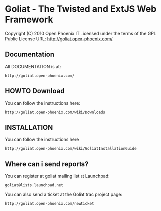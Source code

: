 Goliat - The Twisted and ExtJS Web Framework
============================================

Copyright (C) 2010  Open Phoenix IT
Licensed under the terms of the GPL Public License
URL: http://goliat.open-phoenix.com/

Documentation
-------------

All DOCUMENTATION is at:

    http://goliat.open-phoenix.com/

HOWTO Download
--------------

You can follow the instructions here:

    http://goliat.open-phoenix.com/wiki/Downloads

INSTALLATION
------------

You can follow the instructions here

    http://goliat.open-phoenix.com/wiki/GoliatInstallationGuide

Where can i send reports?
-------------------------

You can register at goliat mailing list at Launchpad:

    goliat@lists.launchpad.net

You can also send a ticket at the Goliat trac project page:

    http://goliat.open-phoenix.com/newticket
